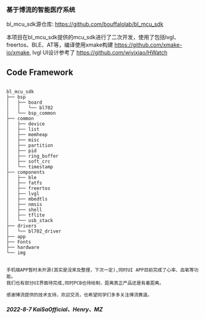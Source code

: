 ### 基于博流的智能医疗系统

bl_mcu_sdk源仓库: https://github.com/bouffalolab/bl_mcu_sdk

本项目在bl_mcu_sdk提供的mcu_sdk进行了二次开发，使用了包括lvgl、freertos、BLE、AT等，编译使用xmake构建 https://github.com/xmake-io/xmake, lvgl UI设计参考了 https://github.com/wiyixiao/HWatch

## Code Framework

```

bl_mcu_sdk
├── bsp
│   ├── board
│   │   └── bl702
│   └── bsp_common
├── common
│   ├── device
│   ├── list
│   ├── memheap
│   ├── misc
│   ├── partition
│   ├── pid
│   ├── ring_buffer
│   ├── soft_crc
│   └── timestamp
├── components
│   ├── ble
│   ├── fatfs
│   ├── freertos
│   ├── lvgl
│   ├── mbedtls
│   ├── nmsis
│   ├── shell
│   ├── tflite
│   └── usb_stack
├── drivers
│   └── bl702_driver
├── app
├── Fonts
├── hardware
└── img


手机端APP暂时未开源(其实是没来及整理，下次一定),同时UI APP目前完成了心率、血氧等功能。  
我们也有部分UI界面待完成,同时PCB也待绘制，距离真正产品还是有着距离。

感谢博流提供的技术支持，欢迎交流，也希望同学们多多关注博流赛道。
```
##### 2022-8-7    KaiSaOfficial、Henry、MZ
